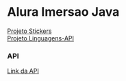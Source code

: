 # Alura Imersao Java

<a href="https://github.com/lucio-adriano/alura_imersao_java">Projeto Stickers</a><br>
<a href="https://github.com/lucio-adriano/linguamgens-api">Projeto Linguagens-API</a>

### API
<a href="https://alura-adriano-linguagens-api.herokuapp.com/listagens">Link da API</a>
